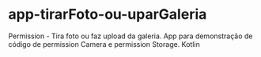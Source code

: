 # app-tirarFoto-ou-uparGaleria
Permission - Tira foto ou faz upload da galeria.
App para demonstração de código de permission Camera e permission Storage. Kotlin
